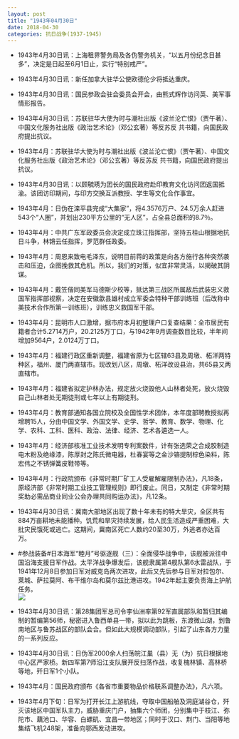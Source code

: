 ```yaml
---
layout: post
title: "1943年04月30日"
date: 2018-04-30
categories: 抗日战争(1937-1945)
---
```


<meta name="referrer" content="no-referrer" />

- 1943年4月30日讯：上海租界警务局及各伪警务机关，“以五月份纪念日甚多”，决定是日起至6月1日止，实行“特别戒严”。 

- 1943年4月30日讯：新任加拿大驻华公使欧德伦少将抵达重庆。 

- 1943年4月30日讯：国民参政会驻会委员会开会，由熊式辉作访问英、美军事情形报告。 

- 1943年4月30日讯：苏联驻华大使为时与潮社出版《波兰沦亡恨》（贾午著）、中国文化服务社出版《政治艺术论》（邓公玄著）等反苏反 共书籍，向国民政府提出抗议。 

- 1943年4月：苏联驻华大使为时与潮社出版《波兰沦亡恨》（贾午著）、中国文化服务社出版《政治艺术论》（邓公玄著）等反苏反 共书籍，向国民政府提出抗议。 

- 1943年4月30日讯：以顾毓琇为团长的国民政府赴印教育文化访问团返国抵渝。该团访印期间，与印方交换互派教授、学生等文化合作事宜。 

- 1943年4月：日伪在滦平县完成“大集家”，将4.3576万户、24.5万余人赶进543个“人圈”，并划出230平方公里的“无人区”，占全县总面积的8.7％。 

- 1943年4月：中共广东军政委员会决定成立珠江指挥部，坚持五桂山根据地抗日斗争，林锵云任指挥，罗范群任政委。 

- 1943年4月：周恩来致电毛泽东，说明目前蒋的政策是向各方施行各种突然袭击和压迫，企图挽救其危机。所以，我们的对策，似宜非常灵活，以揭破其阴谋。 

- 1943年4月：戴笠偕同美军马德斯少校等，抵达第三战区所属敌后武装忠义救国军指挥部视察，决定在安徽歙县雄村成立军委会特种干部训练班（后改称中美技术合作所第一训练班），训练忠义救国军干部。 

- 1943年4月：昆明市人口激增，据市府本月初整理户口复查结果：全市居民有籍者合计5.2714万户，20.2125万丁口，与1942年9月调查数目比较，半年间增加9564户，2.0124万丁口。 

- 1943年4月：福建行政区重新调整，福建省原为七区辖63县及周墩、柘洋两特种区，福州、厦门两直辖市。现改划八区，周墩、柘洋改设县治，共65县又两直辖市。 

- 1943年4月：福建省拟定护林办法，规定放火烧毁他人山林者处死，放火烧毁自己山林者处无期徒刑或七年以上有期徒刑。 

- 1943年4月：教育部通知各国立院校及全国性学术团体，本年度部聘教授拟再增聘15人，分由中国文学、外国文学、史学、哲学、教育、数学、物理、化学、农科、工科、医科、政治、法律、经济、艺术各遴选一人。 

- 1943年4月：经济部核准工业技术发明专利案数件，计有张选荣之合成胶制造电木粉及绝缘漆，陈厚封之陈氏微电器，杜春宴等之金沙铬提制棕色染料，陈宏伟之不锈弹簧皮鞋带等。 

- 1943年4月：行政院颁布《非常时期厂矿工人受雇解雇限制办法》，凡18条，原经济部《非常时期工业技工管理规则》即行废止。同日，又制定《非常时期奖助必需品商业同业公会办理共同购运办法》，凡12条。 

- 1943年4月30日讯：冀南大部地区出现了数十年未有的特大旱灾，全区共有884万亩耕地未能播种。饥荒和旱灾持续发展，给人民生活造成严重困难，大批灾民饿死或逃亡。这期间，冀南区死亡人数约20至30万，外逃者亦达百万。 

- #参战装备#日本海军“睦月”号驱逐舰（三）：全面侵华战争中，该舰被派往中国沿海支援日军作战。太平洋战争爆发后，该舰隶属第4舰队第6水雷战队，于1941年12月8日参加日军对威克岛两次进攻，此后又先后参与日军对拉包尔、莱城、萨拉莫阿、布干维尔岛和莫尔兹比港进攻。1942年起主要负责海上护航任务。 <br/><img src="https://wx1.sinaimg.cn/large/aca367d8ly1fqugav7xc1j20j60vpthv.jpg" />

- 1943年4月30日讯：第28集团军总司令李仙洲率第92军直属部队和暂归其编制的暂编第56师，秘密进入鲁西单县一带，拟以此为跳板，东渡微山湖，到鲁南地区与鲁苏战区的部队会合。但如此大规模调动部队，引起了山东各方力量的一系列反应。 

- 1943年4月30日讯：日伪军2000余人扫荡皖江巢（县）无（为）抗日根据地中心区严家桥。新四军第7师沿江支队展开反扫荡作战，收复槐林镇、高林桥等地，歼日军1个小队。 

- 1943年4月：国民政府颁布《各省市重要物品价格联系调整办法》，凡六项。 

- 1943年4月下旬：日军为打开长江上游航线，夺取中国船舶及洞庭湖谷仓，歼灭该地区中国军队主力，威胁重庆门户，抽集六个师团，分别集中于枝江、弥陀市、藕池口、华容、白螺矶、宜昌一带地区；同时于汉口、荆门、当阳等地集结飞机248架，准备向鄂西发动进攻。 

